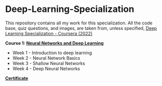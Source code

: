 # Deep-Learning-Specialization


This repository contains all my work for this specialization. All the code base, quiz questions, and images, are taken from, unless specified,  [Deep Learning Specialization - Coursera (2022)](https://www.coursera.org/specializations/deep-learning)


**Course 1: [Neural Networks and Deep Learning](https://www.coursera.org/learn/neural-networks-deep-learning?specialization=deep-learning)** <br /> 

  - Week 1 - Introduction to deep learning
  - Week 2 - Neural Network Basics
  - Week 3 - Shallow Neural Networks
  - Week 4 - Deep Neural Networks
  
  
  **[Certificate](https://coursera.org/share/c497afc30b46afe3b04191c57f4ae455)**  <br />

